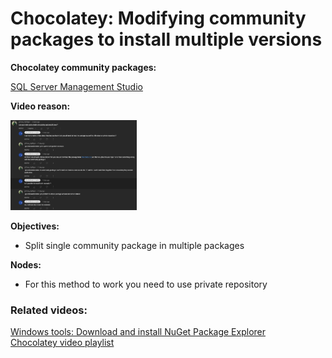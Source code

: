 # Chocolatey: Modifying community packages to install multiple versions

<b>Chocolatey community packages:</b>

[SQL Server Management Studio](https://community.chocolatey.org/packages?q=ssms)

<b>Video reason:</b>

<img src="img/chat.png" width=40% height=40%>

<b>Objectives:</b>

* Split single community package in multiple packages

<b>Nodes:</b>

* For this method to work you need to use private repository

### Related videos:

[Windows tools: Download and install NuGet Package Explorer](https://youtu.be/94u9jDCpifM) <br />
[Chocolatey video playlist](https://www.youtube.com/playlist?list=PLVncjTDMNQ4TMCZqT4EJEtOGzwj6pvQKl)